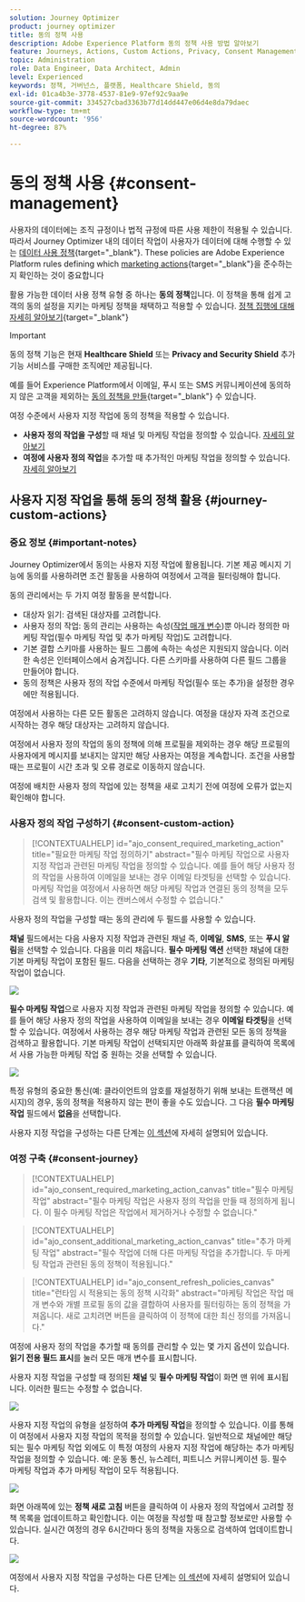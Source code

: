 ```yaml
---
solution: Journey Optimizer
product: journey optimizer
title: 동의 정책 사용
description: Adobe Experience Platform 동의 정책 사용 방법 알아보기
feature: Journeys, Actions, Custom Actions, Privacy, Consent Management
topic: Administration
role: Data Engineer, Data Architect, Admin
level: Experienced
keywords: 정책, 거버넌스, 플랫폼, Healthcare Shield, 동의
exl-id: 01ca4b3e-3778-4537-81e9-97ef92c9aa9e
source-git-commit: 334527cbad3363b77d14dd447e06d4e8da79daec
workflow-type: tm+mt
source-wordcount: '956'
ht-degree: 87%

---
```


# 동의 정책 사용 {#consent-management}

사용자의 데이터에는 조직 규정이나 법적 규정에 따른 사용 제한이 적용될 수 있습니다. 따라서 Journey Optimizer 내의 데이터 작업이 사용자가 데이터에 대해 수행할 수 있는 [데이터 사용 정책](https://experienceleague.adobe.com/docs/experience-platform/data-governance/policies/overview.html?lang=ko){target="_blank"}. These policies are Adobe Experience Platform rules defining which [marketing actions](https://experienceleague.adobe.com/docs/experience-platform/data-governance/policies/overview.html?lang=ko#marketing-actions){target="_blank"}을 준수하는지 확인하는 것이 중요합니다

활용 가능한 데이터 사용 정책 유형 중 하나는 **동의 정책**&#x200B;입니다. 이 정책을 통해 쉽게 고객의 동의 설정을 지키는 마케팅 정책을 채택하고 적용할 수 있습니다. [정책 집행에 대해 자세히 알아보기](https://experienceleague.adobe.com/docs/experience-platform/data-governance/enforcement/auto-enforcement.html?lang=ko){target="_blank"}

>[!IMPORTANT]
>
>동의 정책 기능은 현재 **Healthcare Shield** 또는 **Privacy and Security Shield** 추가 기능 서비스를 구매한 조직에만 제공됩니다.

예를 들어 Experience Platform에서 이메일, 푸시 또는 SMS 커뮤니케이션에 동의하지 않은 고객을 제외하는 [동의 정책을 만들](https://experienceleague.adobe.com/docs/experience-platform/data-governance/policies/user-guide.html?lang=ko#consent-policy){target="_blank"} 수 있습니다.

<!--* For the native outbound channels (Email, Push, SMS, Direct mail), the logic is as follows:

    * By default, if a profile has opted out from receiving communications from you, the corresponding profile is excluded from subsequent deliveries.

    * If you have the Adobe **Healthcare Shield** or **Privacy and Security Shield**, you can create a custom consent policy that overrides the default logic. For example, you can define a policy to only send email messages to all individuals who have opted in. In the absence of a custom policy, the default policy applies.
    
    To apply a custom policy, you need to define a marketing action in that policy and associate it to a channel surface. [Learn more](#marketing-actions)-->

여정 수준에서 사용자 지정 작업에 동의 정책을 적용할 수 있습니다.

* **사용자 정의 작업을 구성**&#x200B;할 때 채널 및 마케팅 작업을 정의할 수 있습니다. [자세히 알아보기](#consent-custom-action)
* **여정에 사용자 정의 작업**&#x200B;을 추가할 때 추가적인 마케팅 작업을 정의할 수 있습니다. [자세히 알아보기](#consent-journey)

<!--

## Leverage consent policies through channel surfaces {#marketing-actions}

In [!DNL Journey Optimizer], consent is handled by the Experience Platform [Consent schema](https://experienceleague.adobe.com/docs/experience-platform/xdm/field-groups/profile/consents.html){target="_blank"}. By default, the value for the consent field is empty and treated as consent to receive your communications. You can modify this default value while onboarding to one of the possible values listed [here](https://experienceleague.adobe.com/docs/experience-platform/xdm/data-types/consents.html#choice-values){target="_blank"}.

To modify the consent field value, you can create a custom consent policy in which you define a marketing action and the conditions under which that action is performed. [Learn more on marketing actions](https://experienceleague.adobe.com/docs/experience-platform/data-governance/policies/overview.html#marketing-actions){target="_blank"}

For example, if you want to create a consent policy to target only profiles who have consented to receive email communications, follow the steps below.

1. Make sure your organization has purchased the Adobe **Healthcare Shield** or **Privacy and Security Shield** add-on offerings. [Learn more](https://experienceleague.adobe.com/docs/events/customer-data-management-voices-recordings/governance/healthcare-shield.html){target="_blank"}

1. In Adobe Experience Platform, create a custom policy (from the **[!UICONTROL Privacy]** > **[!UICONTROL Policies]** menu). [Learn how](https://experienceleague.adobe.com/docs/experience-platform/data-governance/policies/user-guide.html#create-policy){target="_blank"}

    ![](assets/consent-policy-create.png)

1. Choose the **[!UICONTROL Consent policy]** type and configure a condition as follows. [Learn how to configure consent policies](https://experienceleague-review.corp.adobe.com/docs/experience-platform/data-governance/policies/user-guide.html#consent-policy){target="_blank"}

    1. Under the **[!UICONTROL If]** section, select the **[!UICONTROL Email Targeting]** default marketing action.

        ![](assets/consent-policy-marketing-action.png)

        >[!NOTE]
        >
        >The core marketing actions provided out-of-the-box by Adobe are listed in [this table](https://experienceleague.adobe.com/docs/experience-platform/data-governance/policies/overview.html?lang=en#core-actions){target="_blank"}. The steps to create a custom marketing action are listed in [this section](https://experienceleague.adobe.com/docs/experience-platform/data-governance/policies/user-guide.html#create-marketing-action){target="_blank"}.

    1. Select what happens when the marketing action applies. In this example, select **[!UICONTROL Email Marketing Consent]**.

    ![](assets/consent-policy-then.png)

1. Save and [enable](https://experienceleague.adobe.com/docs/experience-platform/data-governance/policies/user-guide.html#enable){target="_blank"} this policy.

1. In Journey Optimizer, create an email surface. [Learn how](../configuration/channel-surfaces.md#create-channel-surface)

1. In the email surface details, select the **[!UICONTROL Email Targeting]** marketing action.

    ![](assets/surface-marketing-action.png)

All consent policies associated with that marketing action are automatically leveraged in order to respect the preferences of your customers.

Therefore, in this example, any [email](../email/create-email.md) using that surface in a campaign or a journey is only sent to the profiles who have consented to receive emails from you. Profiles who have not consented to receive email communications are excluded.-->

## 사용자 지정 작업을 통해 동의 정책 활용 {#journey-custom-actions}

### 중요 정보 {#important-notes}

Journey Optimizer에서 동의는 <!--also -->사용자 지정 작업에 활용됩니다. 기본 제공 메시지 기능에 동의를 사용하려면 조건 활동을 사용하여 여정에서 고객을 필터링해야 합니다.

동의 관리에서는 두 가지 여정 활동을 분석합니다.

* 대상자 읽기: 검색된 대상자를 고려합니다.
* 사용자 정의 작업: 동의 관리는 사용하는 속성([작업 매개 변수](../action/about-custom-action-configuration.md#define-the-message-parameters))뿐 아니라 정의한 마케팅 작업(필수 마케팅 작업 및 추가 마케팅 작업)도 고려합니다.
* 기본 결합 스키마를 사용하는 필드 그룹에 속하는 속성은 지원되지 않습니다. 이러한 속성은 인터페이스에서 숨겨집니다. 다른 스키마를 사용하여 다른 필드 그룹을 만들어야 합니다.
* 동의 정책은 사용자 정의 작업 수준에서 마케팅 작업(필수 또는 추가)을 설정한 경우에만 적용됩니다.

여정에서 사용하는 다른 모든 활동은 고려하지 않습니다. 여정을 대상자 자격 조건으로 시작하는 경우 해당 대상자는 고려하지 않습니다.

여정에서 사용자 정의 작업의 동의 정책에 의해 프로필을 제외하는 경우 해당 프로필의 사용자에게 메시지를 보내지는 않지만 해당 사용자는 여정을 계속합니다. 조건을 사용할 때는 프로필이 시간 초과 및 오류 경로로 이동하지 않습니다.

여정에 배치한 사용자 정의 작업에 있는 정책을 새로 고치기 전에 여정에 오류가 없는지 확인해야 합니다.

<!--
There are two types of latency regarding the use of consent policies:

* **User latency**: the delay from the time a profile changes a consent settings to the moment it is applied in Experience Platform. This can take up to 48h. 
* **Consent policy latency**: the delay from the time a consent policy is created or updated to the moment it is applied. This can take up to 6 hours
-->

### 사용자 정의 작업 구성하기 {#consent-custom-action}

>[!CONTEXTUALHELP]
>id="ajo_consent_required_marketing_action"
>title="필요한 마케팅 작업 정의하기"
>abstract="필수 마케팅 작업으로 사용자 지정 작업과 관련된 마케팅 작업을 정의할 수 있습니다. 예를 들어 해당 사용자 정의 작업을 사용하여 이메일을 보내는 경우 이메일 타겟팅을 선택할 수 있습니다. 마케팅 작업을 여정에서 사용하면 해당 마케팅 작업과 연결된 동의 정책을 모두 검색 및 활용합니다. 이는 캔버스에서 수정할 수 없습니다."

사용자 정의 작업을 구성할 때는 동의 관리에 두 필드를 사용할 수 있습니다.

**채널** 필드에서는 다음 사용자 지정 작업과 관련된 채널 즉, **이메일**, **SMS**, 또는 **푸시 알림**&#x200B;을 선택할 수 있습니다. 다음을 미리 채웁니다. **필수 마케팅 액션** 선택한 채널에 대한 기본 마케팅 작업이 포함된 필드. 다음을 선택하는 경우 **기타**, 기본적으로 정의된 마케팅 작업이 없습니다.

![](assets/consent1.png)

**필수 마케팅 작업**&#x200B;으로 사용자 지정 작업과 관련된 마케팅 작업을 정의할 수 있습니다. 예를 들어 해당 사용자 정의 작업을 사용하여 이메일을 보내는 경우 **이메일 타겟팅**&#x200B;을 선택할 수 있습니다. 여정에서 사용하는 경우 해당 마케팅 작업과 관련된 모든 동의 정책을 검색하고 활용합니다. 기본 마케팅 작업이 선택되지만 아래쪽 화살표를 클릭하여 목록에서 사용 가능한 마케팅 작업 중 원하는 것을 선택할 수 있습니다.

![](assets/consent2.png)

특정 유형의 중요한 통신(예: 클라이언트의 암호를 재설정하기 위해 보내는 트랜잭션 메시지)의 경우, 동의 정책을 적용하지 않는 편이 좋을 수도 있습니다. 그 다음 **필수 마케팅 작업** 필드에서 **없음**&#x200B;을 선택합니다.

사용자 지정 작업을 구성하는 다른 단계는 [이 섹션](../action/about-custom-action-configuration.md#consent-management)에 자세히 설명되어 있습니다.

### 여정 구축 {#consent-journey}

>[!CONTEXTUALHELP]
>id="ajo_consent_required_marketing_action_canvas"
>title="필수 마케팅 작업"
>abstract="필수 마케팅 작업은 사용자 정의 작업을 만들 때 정의하게 됩니다. 이 필수 마케팅 작업은 작업에서 제거하거나 수정할 수 없습니다."

>[!CONTEXTUALHELP]
>id="ajo_consent_additional_marketing_action_canvas"
>title="추가 마케팅 작업"
>abstract="필수 작업에 더해 다른 마케팅 작업을 추가합니다. 두 마케팅 작업과 관련된 동의 정책이 적용됩니다."

>[!CONTEXTUALHELP]
>id="ajo_consent_refresh_policies_canvas"
>title="런타임 시 적용되는 동의 정책 시각화"
>abstract="마케팅 작업은 작업 매개 변수와 개별 프로필 동의 값을 결합하여 사용자를 필터링하는 동의 정책을 가져옵니다. 새로 고치려면 버튼을 클릭하여 이 정책에 대한 최신 정의를 가져옵니다."

여정에 사용자 정의 작업을 추가할 때 동의를 관리할 수 있는 몇 가지 옵션이 있습니다. **읽기 전용 필드 표시**&#x200B;를 눌러 모든 매개 변수를 표시합니다.

사용자 지정 작업을 구성할 때 정의된 **채널** 및 **필수 마케팅 작업**&#x200B;이 화면 맨 위에 표시됩니다. 이러한 필드는 수정할 수 없습니다.

![](assets/consent4.png)

사용자 지정 작업의 유형을 설정하여 **추가 마케팅 작업**&#x200B;을 정의할 수 있습니다. 이를 통해 이 여정에서 사용자 지정 작업의 목적을 정의할 수 있습니다. 일반적으로 채널에만 해당되는 필수 마케팅 작업 외에도 이 특정 여정의 사용자 지정 작업에 해당하는 추가 마케팅 작업을 정의할 수 있습니다. 예: 운동 통신, 뉴스레터, 피트니스 커뮤니케이션 등. 필수 마케팅 작업과 추가 마케팅 작업이 모두 적용됩니다.

![](assets/consent3.png)

화면 아래쪽에 있는 **정책 새로 고침** 버튼을 클릭하여 이 사용자 정의 작업에서 고려할 정책 목록을 업데이트하고 확인합니다. 이는 여정을 작성할 때 참고할 정보로만 사용할 수 있습니다. 실시간 여정의 경우 6시간마다 동의 정책을 자동으로 검색하여 업데이트합니다.

![](assets/consent5.png)

<!--
The following data is taken into account for consent:

* marketing actions and additional marketing actions defined in the custom action
* action parameters defined in the custom action, see this [section](../action/about-custom-action-configuration.md#define-the-message-parameters) 
* attributes used as criteria in a segment when the journey starts with a Read segment, see this [section](../building-journeys/read-audience.md) 

>[!NOTE]
>
>Please note that there can be a latency when updating the list of policies applied, refer to this [this section](../action/consent.md#important-notes).
-->

여정에서 사용자 지정 작업을 구성하는 다른 단계는 [이 섹션](../building-journeys/using-custom-actions.md)에 자세히 설명되어 있습니다.
